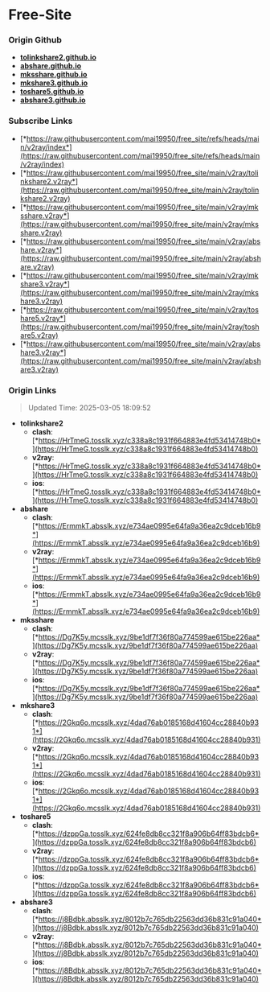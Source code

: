 # Free-Site

### Origin Github

- [**tolinkshare2.github.io**](https://github.com/tolinkshare2/tolinkshare2.github.io)
- [**abshare.github.io**](https://github.com/abshare/abshare.github.io)
- [**mksshare.github.io**](https://github.com/mksshare/mksshare.github.io)
- [**mkshare3.github.io**](https://github.com/mkshare3/mkshare3.github.io)
- [**toshare5.github.io**](https://github.com/toshare5/toshare5.github.io)
- [**abshare3.github.io**](https://github.com/abshare3/abshare3.github.io)

### Subscribe Links

- [*https://raw.githubusercontent.com/mai19950/free_site/refs/heads/main/v2ray/index*](https://raw.githubusercontent.com/mai19950/free_site/refs/heads/main/v2ray/index)
- [*https://raw.githubusercontent.com/mai19950/free_site/main/v2ray/tolinkshare2.v2ray*](https://raw.githubusercontent.com/mai19950/free_site/main/v2ray/tolinkshare2.v2ray)
- [*https://raw.githubusercontent.com/mai19950/free_site/main/v2ray/mksshare.v2ray*](https://raw.githubusercontent.com/mai19950/free_site/main/v2ray/mksshare.v2ray)
- [*https://raw.githubusercontent.com/mai19950/free_site/main/v2ray/abshare.v2ray*](https://raw.githubusercontent.com/mai19950/free_site/main/v2ray/abshare.v2ray)
- [*https://raw.githubusercontent.com/mai19950/free_site/main/v2ray/mkshare3.v2ray*](https://raw.githubusercontent.com/mai19950/free_site/main/v2ray/mkshare3.v2ray)
- [*https://raw.githubusercontent.com/mai19950/free_site/main/v2ray/toshare5.v2ray*](https://raw.githubusercontent.com/mai19950/free_site/main/v2ray/toshare5.v2ray)
- [*https://raw.githubusercontent.com/mai19950/free_site/main/v2ray/abshare3.v2ray*](https://raw.githubusercontent.com/mai19950/free_site/main/v2ray/abshare3.v2ray)

### Origin Links

> Updated Time: 2025-03-05 18:09:52

- **tolinkshare2**
  - **clash**: [*https://HrTmeG.tosslk.xyz/c338a8c1931f664883e4fd53414748b0*](https://HrTmeG.tosslk.xyz/c338a8c1931f664883e4fd53414748b0)
  - **v2ray**: [*https://HrTmeG.tosslk.xyz/c338a8c1931f664883e4fd53414748b0*](https://HrTmeG.tosslk.xyz/c338a8c1931f664883e4fd53414748b0)
  - **ios**: [*https://HrTmeG.tosslk.xyz/c338a8c1931f664883e4fd53414748b0*](https://HrTmeG.tosslk.xyz/c338a8c1931f664883e4fd53414748b0)
- **abshare**
  - **clash**: [*https://ErmmkT.absslk.xyz/e734ae0995e64fa9a36ea2c9dceb16b9*](https://ErmmkT.absslk.xyz/e734ae0995e64fa9a36ea2c9dceb16b9)
  - **v2ray**: [*https://ErmmkT.absslk.xyz/e734ae0995e64fa9a36ea2c9dceb16b9*](https://ErmmkT.absslk.xyz/e734ae0995e64fa9a36ea2c9dceb16b9)
  - **ios**: [*https://ErmmkT.absslk.xyz/e734ae0995e64fa9a36ea2c9dceb16b9*](https://ErmmkT.absslk.xyz/e734ae0995e64fa9a36ea2c9dceb16b9)
- **mksshare**
  - **clash**: [*https://Dg7K5y.mcsslk.xyz/9be1df7f36f80a774599ae615be226aa*](https://Dg7K5y.mcsslk.xyz/9be1df7f36f80a774599ae615be226aa)
  - **v2ray**: [*https://Dg7K5y.mcsslk.xyz/9be1df7f36f80a774599ae615be226aa*](https://Dg7K5y.mcsslk.xyz/9be1df7f36f80a774599ae615be226aa)
  - **ios**: [*https://Dg7K5y.mcsslk.xyz/9be1df7f36f80a774599ae615be226aa*](https://Dg7K5y.mcsslk.xyz/9be1df7f36f80a774599ae615be226aa)
- **mkshare3**
  - **clash**: [*https://2Gkq6o.mcsslk.xyz/4dad76ab0185168d41604cc28840b931*](https://2Gkq6o.mcsslk.xyz/4dad76ab0185168d41604cc28840b931)
  - **v2ray**: [*https://2Gkq6o.mcsslk.xyz/4dad76ab0185168d41604cc28840b931*](https://2Gkq6o.mcsslk.xyz/4dad76ab0185168d41604cc28840b931)
  - **ios**: [*https://2Gkq6o.mcsslk.xyz/4dad76ab0185168d41604cc28840b931*](https://2Gkq6o.mcsslk.xyz/4dad76ab0185168d41604cc28840b931)
- **toshare5**
  - **clash**: [*https://dzppGa.tosslk.xyz/624fe8db8cc321f8a906b64ff83bdcb6*](https://dzppGa.tosslk.xyz/624fe8db8cc321f8a906b64ff83bdcb6)
  - **v2ray**: [*https://dzppGa.tosslk.xyz/624fe8db8cc321f8a906b64ff83bdcb6*](https://dzppGa.tosslk.xyz/624fe8db8cc321f8a906b64ff83bdcb6)
  - **ios**: [*https://dzppGa.tosslk.xyz/624fe8db8cc321f8a906b64ff83bdcb6*](https://dzppGa.tosslk.xyz/624fe8db8cc321f8a906b64ff83bdcb6)
- **abshare3**
  - **clash**: [*https://j8Bdbk.absslk.xyz/8012b7c765db22563dd36b831c91a040*](https://j8Bdbk.absslk.xyz/8012b7c765db22563dd36b831c91a040)
  - **v2ray**: [*https://j8Bdbk.absslk.xyz/8012b7c765db22563dd36b831c91a040*](https://j8Bdbk.absslk.xyz/8012b7c765db22563dd36b831c91a040)
  - **ios**: [*https://j8Bdbk.absslk.xyz/8012b7c765db22563dd36b831c91a040*](https://j8Bdbk.absslk.xyz/8012b7c765db22563dd36b831c91a040)
